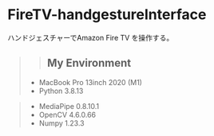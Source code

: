 # FireTV-handgestureInterface
ハンドジェスチャーでAmazon Fire TV を操作する。

>>## My Environment
>* MacBook Pro 13inch 2020 (M1)
>* Python 3.8.13

>* MediaPipe 0.8.10.1
>* OpenCV 4.6.0.66
>* Numpy 1.23.3
